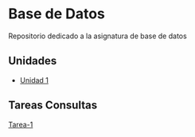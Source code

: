 # Base de Datos 
Repositorio dedicado a la asignatura de base de datos

## Unidades 
- [Unidad 1](Unidad-1)

## Tareas Consultas

[Tarea-1](/tarea-consultas/README.md)
